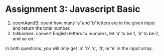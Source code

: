 # Assignment 3: Javascript Basic
1. countAandB: count how many ‘a’ and ‘b’ letters are in the given input and return the total number.
2. toNumber: convert English letters to numbers, let ‘a’ to be 1, ‘b’ to be 2, and so on.
 
In both questions, you will only get ‘a’, ‘b’, ‘c’, ‘d’, or ‘e’ in the input array.

